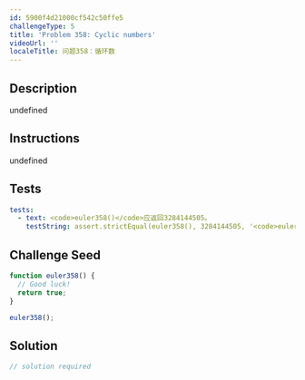 ```yaml
---
id: 5900f4d21000cf542c50ffe5
challengeType: 5
title: 'Problem 358: Cyclic numbers'
videoUrl: ''
localeTitle: 问题358：循环数
---
```


## Description
undefined

## Instructions
undefined

## Tests
<section id='tests'>

```yml
tests:
  - text: <code>euler358()</code>应返回3284144505。
    testString: assert.strictEqual(euler358(), 3284144505, '<code>euler358()</code> should return 3284144505.');

```

</section>

## Challenge Seed
<section id='challengeSeed'>

<div id='js-seed'>

```js
function euler358() {
  // Good luck!
  return true;
}

euler358();

```

</div>



</section>

## Solution
<section id='solution'>

```js
// solution required
```
</section>
